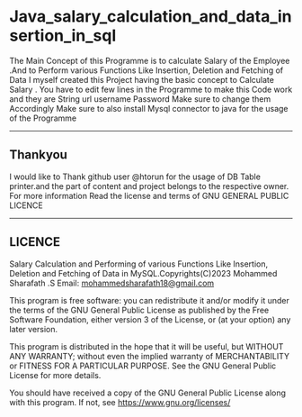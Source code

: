 # Java_salary_calculation_and_data_insertion_in_sql
The Main Concept of this Programme is to calculate Salary of the Employee .And to Perform various Functions Like Insertion, Deletion and Fetching of Data 
I myself created this Project having the basic concept to Calculate Salary .
You have to edit few lines in the Programme to make this Code work and they are 
String url 
username 
Password 
Make sure to change them Accordingly 
Make sure to also install Mysql connector to java for the usage of the Programme 

***************************
## Thankyou 

I would like to Thank github user @htorun for the usage of DB Table printer.and the part of content and project belongs to the respective owner. For more information Read the license and terms of GNU GENERAL PUBLIC LICENCE 
***************************
## LICENCE

Salary Calculation and Performing of various Functions Like Insertion, Deletion and Fetching of Data in MySQL.Copyrights(C)2023 Mohammed Sharafath .S
Email: mohammedsharafath18@gmail.com


This program is free software: you can redistribute it and/or modify it under the terms of the GNU General Public License as published by the Free Software Foundation, either version 3 of the License, or (at your option) any later version.

This program is distributed in the hope that it will be useful, but WITHOUT ANY WARRANTY; without even the implied warranty of MERCHANTABILITY or FITNESS FOR A PARTICULAR PURPOSE. See the GNU General Public License for more details.

You should have received a copy of the GNU General Public License along with this program. If not, see https://www.gnu.org/licenses/
